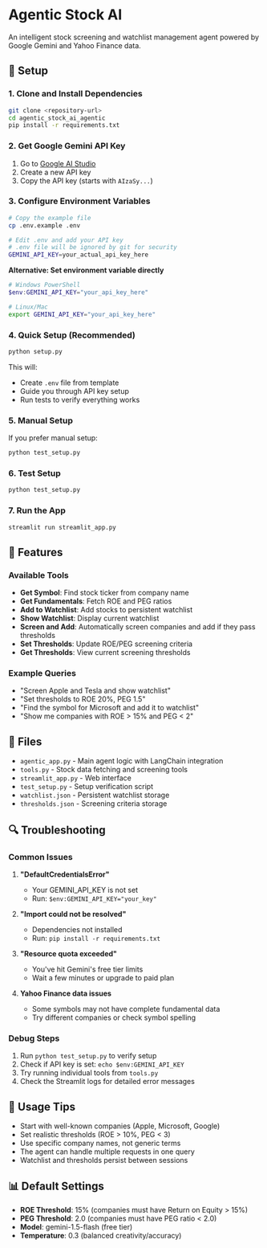 # Agentic Stock AI

An intelligent stock screening and watchlist management agent powered by Google Gemini and Yahoo Finance data.

## 🔧 Setup

### 1. Clone and Install Dependencies
```bash
git clone <repository-url>
cd agentic_stock_ai_agentic
pip install -r requirements.txt
```

### 2. Get Google Gemini API Key
1. Go to [Google AI Studio](https://aistudio.google.com/apikey)
2. Create a new API key
3. Copy the API key (starts with `AIzaSy...`)

### 3. Configure Environment Variables
```bash
# Copy the example file
cp .env.example .env

# Edit .env and add your API key
# .env file will be ignored by git for security
GEMINI_API_KEY=your_actual_api_key_here
```

**Alternative: Set environment variable directly**
```powershell
# Windows PowerShell
$env:GEMINI_API_KEY="your_api_key_here"
```

```bash
# Linux/Mac
export GEMINI_API_KEY="your_api_key_here"
```

### 4. Quick Setup (Recommended)
```bash
python setup.py
```
This will:
- Create `.env` file from template
- Guide you through API key setup
- Run tests to verify everything works

### 5. Manual Setup
If you prefer manual setup:
```bash
python test_setup.py
```

### 6. Test Setup
```bash
python test_setup.py
```

### 7. Run the App
```bash
streamlit run streamlit_app.py
```

## 🚀 Features

### Available Tools
- **Get Symbol**: Find stock ticker from company name
- **Get Fundamentals**: Fetch ROE and PEG ratios
- **Add to Watchlist**: Add stocks to persistent watchlist
- **Show Watchlist**: Display current watchlist
- **Screen and Add**: Automatically screen companies and add if they pass thresholds
- **Set Thresholds**: Update ROE/PEG screening criteria
- **Get Thresholds**: View current screening thresholds

### Example Queries
- "Screen Apple and Tesla and show watchlist"
- "Set thresholds to ROE 20%, PEG 1.5"
- "Find the symbol for Microsoft and add it to watchlist"
- "Show me companies with ROE > 15% and PEG < 2"

## 📁 Files

- `agentic_app.py` - Main agent logic with LangChain integration
- `tools.py` - Stock data fetching and screening tools
- `streamlit_app.py` - Web interface
- `test_setup.py` - Setup verification script
- `watchlist.json` - Persistent watchlist storage
- `thresholds.json` - Screening criteria storage

## 🔍 Troubleshooting

### Common Issues

1. **"DefaultCredentialsError"**
   - Your GEMINI_API_KEY is not set
   - Run: `$env:GEMINI_API_KEY="your_key"`

2. **"Import could not be resolved"**
   - Dependencies not installed
   - Run: `pip install -r requirements.txt`

3. **"Resource quota exceeded"**
   - You've hit Gemini's free tier limits
   - Wait a few minutes or upgrade to paid plan

4. **Yahoo Finance data issues**
   - Some symbols may not have complete fundamental data
   - Try different companies or check symbol spelling

### Debug Steps
1. Run `python test_setup.py` to verify setup
2. Check if API key is set: `echo $env:GEMINI_API_KEY`
3. Try running individual tools from `tools.py`
4. Check the Streamlit logs for detailed error messages

## 🎯 Usage Tips

- Start with well-known companies (Apple, Microsoft, Google)
- Set realistic thresholds (ROE > 10%, PEG < 3)
- Use specific company names, not generic terms
- The agent can handle multiple requests in one query
- Watchlist and thresholds persist between sessions

## 📊 Default Settings

- **ROE Threshold**: 15% (companies must have Return on Equity > 15%)
- **PEG Threshold**: 2.0 (companies must have PEG ratio < 2.0)
- **Model**: gemini-1.5-flash (free tier)
- **Temperature**: 0.3 (balanced creativity/accuracy)